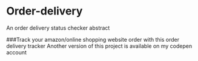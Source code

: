 # Order-delivery
An order delivery status checker abstract

###Track your amazon/online shopping website order with this order delivery tracker
Another version of this project is available on my codepen account
